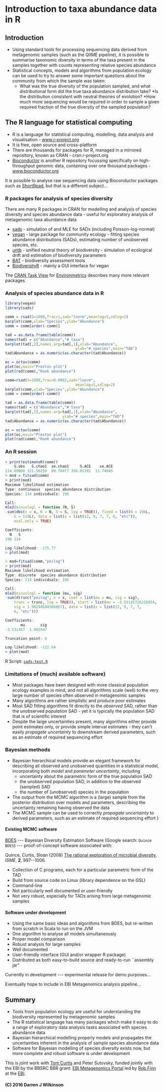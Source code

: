 # Introduction to taxa abundance data in R

## Introduction

* Using standard tools for processing sequencing data derived from metagenomic samples (such as the QIIME pipeline), it is possible to summarise taxonomic diversity in terms of the taxa present in the samples together with counts representing relative species abundance
* Statistical concepts, models and algorithms from population ecology can be used to try to answer some important questions about the community from which the sample was taken:
  * What was the true diversity of the population sampled, and what distributional form did the true taxa abundance distribution take?
  *Is the distribution consistent with neutral theories of evolution?
  *How much more sequencing would be required in order to sample a given required fraction of the true diversity of the sampled population?

## The R language for statistical computing

* R is a language for statistical computing, modelling, data analysis and visualisation - www.r-project.org
* It is free, open source and cross-platform
* There are thousands for packages for R, managed in a mirrored repository, known as CRAN - cran.r-project.org
* [Bioconductor](https://bioconductor.org/) is another R repository focussing specifically on high-throughput genomic data, containing over one thousand packages - www.bioconductor.org

It is possible to analyse raw sequencing data using Bioconductor packages such as [ShortRead](https://bioconductor.org/packages/release/bioc/html/ShortRead.html), but that is a different subject...

### R packages for analysis of species diversity

There are many R packages in CRAN for modelling and analysis of species diversity and species abundance data - useful for exploratory analysis of metagenomic taxa abundance data

* [sads](https://cran.r-project.org/web/packages/sads/) - simulation of and MLE for SADs (including Poisson-log-normal)
* [vegan](https://cran.r-project.org/web/packages/vegan/) - large package for community ecology - fitting species abundance distributions (SADs), estimating number of unobserved species, etc.
* [untb](https://cran.r-project.org/web/packages/untb/) - unified neutral theory of biodiversity - simulation of ecological drift and estimation of biodiversity parameters
* [BAT](https://cran.r-project.org/web/packages/BAT/) - biodiversity assessment tools
* [BiodiversityR](https://cran.r-project.org/web/packages/BiodiversityR/) - mainly a GUI interface for vegan

The [CRAN Task View](https://cran.r-project.org/web/views/) for [Environmetrics](https://cran.r-project.org/web/views/Environmetrics.html) describes many more relevant packages


### Analysis of species abundance data in R

```r
library(vegan)
library(sads)

comm = rsad(S=1000,frac=1,sad="lnorm",meanlog=5,sdlog=2)
barplot(comm,xlab="Species",ylab="Abundance")
comm = comm[order(-comm)]

tad = as.data.frame(table(comm))
names(tad) = c("Abundance","# taxa")
barplot(tad[,2],names.arg=tad[,1],xlab="Abundance",
                                ylab="# species",main="TAD")
tad$Abundance = as.numeric(as.character(tad$Abundance))

oc = octav(comm)
plot(oc,main="Preston plot")
plot(rad(comm),"Rank abundance")

comm=rsad(S=1000,frac=0.0002,sad="lnorm",
                                meanlog=5,sdlog=2)
barplot(comm,xlab="Species",ylab="Abundance")
comm = comm[order(-comm)]

tad = as.data.frame(table(comm))
names(tad) = c("Abundance","# taxa")
barplot(tad[,2],names.arg=tad[,1],xlab="Abundance",
                          ylab="# species",main="TAD")
tad$Abundance = as.numeric(as.character(tad$Abundance))

oc = octav(comm)
plot(oc,main="Preston plot")
plot(rad(comm),"Rank abundance")
```

### An R session

```r
> print(estimateR(comm))
    S.obs   S.chao1  se.chao1     S.ACE    se.ACE 
114.00000 321.56250  69.70477 356.01381  11.74045 
> mod = fitsad(comm)
> print(mod)
Maximum likelihood estimation
Type: continuous  species abundance distribution
Species: 114 individuals: 196 

Call:
mle2(minuslogl = function (N, S) 
-sum(dbs(x = x, N = N, S = S, log = TRUE)), fixed = list(N = 196L, 
    S = 114L), data = list(x = list(12, 9, 7, 7, 6, "etc")), 
    eval.only = TRUE)

Coefficients:
  N   S 
196 114 

Log-likelihood: -175.77 
> plot(mod)

> mod=fitsad(comm,"poilog")
> print(mod)
Maximum likelihood estimation
Type: discrete  species abundance distribution
Species: 114 individuals: 196 

Call:
mle2(minuslogl = function (mu, sig) 
-sum(dtrunc("poilog", x = x, coef = list(mu = mu, sig = sig), 
    trunc = trunc, log = TRUE)), start = list(mu = -3.53145726216054, 
    sig = 1.90294684566867), data = list(x = list(12, 9, 7, 7, 
    6, "etc")))

Coefficients:
       mu       sig 
-3.531457  1.902947 

Truncation point: 0 

Log-likelihood: -122.64 
> plot(mod)
```

R Script: [`sads-test.R`](https://gist.github.com/darrenjw/b946d9e0d871d03411af)

### Limitations of (much) available software}

* Most packages have been designed with more classical population ecology examples in mind, and not all algorithms scale (well) to the very large number of species often observed in metagenomic samples
* Many algorithms are rather simplistic and produce poor estimates
* Most SAD fitting algorithms fit directly to the *observed* SAD, rather than the unobserved *population* SAD - yet it is typically the population SAD that is of scientific interest
* Despite the large uncertainties present, many algorithms either provide point estimates only, or provide simple interval estimates - they can't easily *propagate uncertainty* to downstream derived parameters, such as an estimate of required sequencing effort

### Bayesian methods

* Bayesian hierarchical models provide an elegant framework for describing all observed and unobserved quantities in a statistical model, incorporating both *model* and *parameter uncertainty*, including
  * uncertainty about the parametric form of the true population SAD
  * the unobserved population SAD, in addition to the observed (sampled) SAD
  * the number of (unobserved) species in the population
* The output from the MCMC algorithm is a (large) sample from the posterior distribution over models and parameters, describing the uncertainty remaining having observed the data
* The MCMC sample can be used to correctly *propagate uncertainty* to derived parameters, such as an estimate of required sequencing effort
}

#### Existing MCMC software

[BDES](http://userweb.eng.gla.ac.uk/christopher.quince/Software/BDES.html) --- Bayesian Diversity Estimation Software (Google search: `Quince BDES`) --- proof-of-concept software associated with:

Quince, Curtis, Sloan (2008) [The rational exploration of microbial diversity](http://www.nature.com/ismej/journal/v2/n10/full/ismej200869a.html), *ISME*, **2**, 997--1006.

* Collection of C programs, each for a particular parametric form of the TAD
* Build from source code on Linux (library dependence on the GSL)
* Command-line
* Not particularly well documented or user-friendly
* Not very robust, especially for TADs arising from large metagenomic samples

#### Software under development

* Using the same basic ideas and algorithms from BDES, but re-written from scratch in Scala to run on the JVM
* One algorithm to analyse all models simultaneously
* Proper model comparison
* Robust analysis for large samples
* Well documented
* User-friendly interface (GUI and/or wrapper R package)
* Distributed as both easy-to-build source and ready-to-run ``assembly jar"

Currently in development --- experimental release for demo purposes...

Eventually hope to include in EBI Metagenomics analysis pipeline...

## Summary

* Tools from population ecology are useful for understanding the biodiversity represented by metagenomic samples
* The R statistical language has many packages which make it easy to do a range of exploratory data analysis tasks associated with species abundance data
* Bayesian hierarchical modelling properly models and propagates the uncertainties inherent in the analysis of sample species abundance data
* Software for Bayesian modelling of species diversity exists now, but more complete and robust software is under development


This is joint work with [Tom Curtis](http://www.ncl.ac.uk/ceg/role/profile/tomcurtis.html) and Peter Sutovsky, funded jointly with the EBI by the BBSRC BBR grant: [EBI Metagenomics Portal](http://www.bbsrc.ac.uk/research/grants-search/AwardDetails/?FundingReference=BB/M011453/1) led by [Rob Finn](http://www.ebi.ac.uk/about/people/rob-finn) at the [EBI](http://www.ebi.ac.uk/).




#### (C) 2016 Darren J Wilkinson



